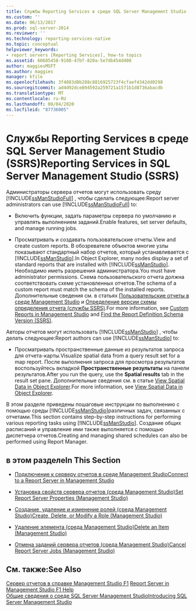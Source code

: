 ```yaml
---
title: Службы Reporting Services в среде SQL Server Management Studio (SSRS) | Документы Майкрософт
ms.custom: ''
ms.date: 06/13/2017
ms.prod: sql-server-2014
ms.reviewer: ''
ms.technology: reporting-services-native
ms.topic: conceptual
helpviewer_keywords:
- report servers [Reporting Services], how-to topics
ms.assetid: 60685458-9108-47bf-820a-5e7db454d408
author: maggiesMSFT
ms.author: maggies
manager: kfile
ms.openlocfilehash: 3f4083d8b288c8816925723f4cfaef4342dd0298
ms.sourcegitcommit: ad4d92dce894592a259721a1571b1d8736abacdb
ms.translationtype: MT
ms.contentlocale: ru-RU
ms.lasthandoff: 08/04/2020
ms.locfileid: "87736005"
---
```

# <a name="reporting-services-in-sql-server-management-studio-ssrs"></a><span data-ttu-id="cf110-102">Службы Reporting Services в среде SQL Server Management Studio (SSRS)</span><span class="sxs-lookup"><span data-stu-id="cf110-102">Reporting Services in SQL Server Management Studio (SSRS)</span></span>
  <span data-ttu-id="cf110-103">Администраторы сервера отчетов могут использовать среду [!INCLUDE[ssManStudioFull](../../includes/ssmanstudiofull-md.md)] , чтобы сделать следующее:</span><span class="sxs-lookup"><span data-stu-id="cf110-103">Report server administrators can use [!INCLUDE[ssManStudioFull](../../includes/ssmanstudiofull-md.md)] to:</span></span>  
  
-   <span data-ttu-id="cf110-104">Включить функции, задать параметры сервера по умолчанию и управлять выполнением заданий.</span><span class="sxs-lookup"><span data-stu-id="cf110-104">Enable features, set server defaults, and manage running jobs.</span></span>  
  
-   <span data-ttu-id="cf110-105">Просматривать и создавать пользовательские отчеты.</span><span class="sxs-lookup"><span data-stu-id="cf110-105">View and create custom reports.</span></span> <span data-ttu-id="cf110-106">В обозревателе объектов многие узлы показывают стандартный набор отчетов, который устанавливается с [!INCLUDE[ssManStudio](../../includes/ssmanstudio-md.md)].</span><span class="sxs-lookup"><span data-stu-id="cf110-106">In Object Explorer, many nodes display a set of standard reports that are installed with [!INCLUDE[ssManStudio](../../includes/ssmanstudio-md.md)].</span></span> <span data-ttu-id="cf110-107">Необходимо иметь разрешения администратора.</span><span class="sxs-lookup"><span data-stu-id="cf110-107">You must have administrator permissions.</span></span> <span data-ttu-id="cf110-108">Схема пользовательского отчета должна соответствовать схеме установленных отчетов.</span><span class="sxs-lookup"><span data-stu-id="cf110-108">The schema of a custom report must match the schema of the installed reports.</span></span> <span data-ttu-id="cf110-109">Дополнительные сведения см. в статьях [Пользовательские отчеты в среде Management Studio](../../ssms/object/custom-reports-in-management-studio.md) и [Определение версии схемы определения отчета (службы SSRS)](../reports/find-the-report-definition-schema-version-ssrs.md).</span><span class="sxs-lookup"><span data-stu-id="cf110-109">For more information, see [Custom Reports in Management Studio](../../ssms/object/custom-reports-in-management-studio.md) and [Find the Report Definition Schema Version &#40;SSRS&#41;](../reports/find-the-report-definition-schema-version-ssrs.md).</span></span>  
  
 <span data-ttu-id="cf110-110">Авторы отчетов могут использовать [!INCLUDE[ssManStudio](../../includes/ssmanstudio-md.md)] , чтобы делать следующее:</span><span class="sxs-lookup"><span data-stu-id="cf110-110">Report authors can use [!INCLUDE[ssManStudio](../../includes/ssmanstudio-md.md)] to:</span></span>  
  
-   <span data-ttu-id="cf110-111">Просматривать пространственные данные из результатов запроса для отчета-карты.</span><span class="sxs-lookup"><span data-stu-id="cf110-111">Visualize spatial data from a query result set for a map report.</span></span> <span data-ttu-id="cf110-112">После выполнения запроса для просмотра результатов воспользуйтесь вкладкой **Пространственные результаты** на панели результатов.</span><span class="sxs-lookup"><span data-stu-id="cf110-112">After you run the query, use the **Spatial results** tab in the result set pane.</span></span> <span data-ttu-id="cf110-113">Дополнительные сведения см. в статье [View Spatial Data in Object Explorer](../../relational-databases/scripting/view-spatial-data-in-object-explorer.md).</span><span class="sxs-lookup"><span data-stu-id="cf110-113">For more information, see [View Spatial Data in Object Explorer](../../relational-databases/scripting/view-spatial-data-in-object-explorer.md).</span></span>  
  
 <span data-ttu-id="cf110-114">В этом разделе приведены пошаговые инструкции по выполнению с помощью среды [!INCLUDE[ssManStudio](../../includes/ssmanstudio-md.md)]различных задач, связанных с отчетами.</span><span class="sxs-lookup"><span data-stu-id="cf110-114">This section contains step-by-step instructions for performing various reporting tasks using [!INCLUDE[ssManStudio](../../includes/ssmanstudio-md.md)].</span></span> <span data-ttu-id="cf110-115">Создание общих расписаний и управление ими также выполняется с помощью диспетчера отчетов.</span><span class="sxs-lookup"><span data-stu-id="cf110-115">Creating and managing shared schedules can also be performed using Report Manager.</span></span>  
  
## <a name="in-this-section"></a><span data-ttu-id="cf110-116">в этом разделе</span><span class="sxs-lookup"><span data-stu-id="cf110-116">In This Section</span></span>  
  
-   [<span data-ttu-id="cf110-117">Подключение к серверу отчетов в среде Management Studio</span><span class="sxs-lookup"><span data-stu-id="cf110-117">Connect to a Report Server in Management Studio</span></span>](connect-to-a-report-server-in-management-studio.md)  
  
-   [<span data-ttu-id="cf110-118">Установка свойств сервера отчетов (среда Management Studio)</span><span class="sxs-lookup"><span data-stu-id="cf110-118">Set Report Server Properties &#40;Management Studio&#41;</span></span>](set-report-server-properties-management-studio.md)  
  
-   [<span data-ttu-id="cf110-119">Создание, удаление и изменение ролей (среда Management Studio)</span><span class="sxs-lookup"><span data-stu-id="cf110-119">Create, Delete, or Modify a Role &#40;Management Studio&#41;</span></span>](../security/role-definitions-create-delete-or-modify.md)  
  
-   [<span data-ttu-id="cf110-120">Удаление элемента (среда Management Studio)</span><span class="sxs-lookup"><span data-stu-id="cf110-120">Delete an Item &#40;Management Studio&#41;</span></span>](delete-an-item-management-studio.md)  
  
-   [<span data-ttu-id="cf110-121">Отмена заданий сервера отчетов (среда Management Studio)</span><span class="sxs-lookup"><span data-stu-id="cf110-121">Cancel Report Server Jobs &#40;Management Studio&#41;</span></span>](cancel-report-server-jobs-management-studio.md)  
  
## <a name="see-also"></a><span data-ttu-id="cf110-122">См. также:</span><span class="sxs-lookup"><span data-stu-id="cf110-122">See Also</span></span>  
 <span data-ttu-id="cf110-123">[Сервер отчетов в справке Management Studio F1](report-server-in-management-studio-f1-help.md) </span><span class="sxs-lookup"><span data-stu-id="cf110-123">[Report Server in Management Studio F1 Help](report-server-in-management-studio-f1-help.md) </span></span>  
 [<span data-ttu-id="cf110-124">Общие сведения о среде SQL Server Management Studio</span><span class="sxs-lookup"><span data-stu-id="cf110-124">Introducing SQL Server Management Studio</span></span>](../../ssms/sql-server-management-studio-ssms.md)  
  
  

